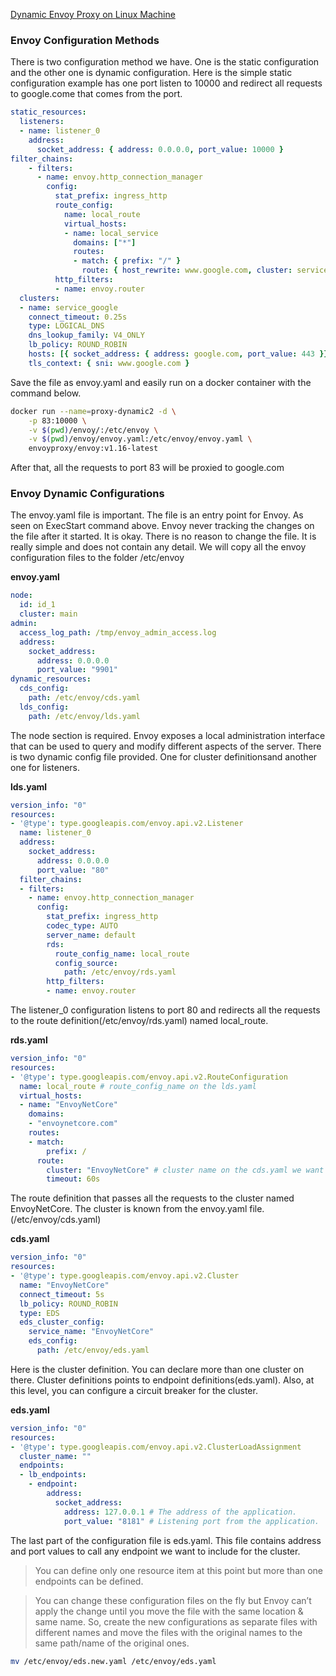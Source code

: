 [Dynamic Envoy Proxy on Linux Machine](https://medium.com/cstech/dynamic-envoy-proxy-on-linux-machine-25ccf8b159be)

### Envoy Configuration Methods

There is two configuration method we have. One is the static configuration and the other one is dynamic configuration.
Here is the simple static configuration example has one port listen to 10000 and redirect all requests to google.come that comes from the port.

``` yaml
static_resources:
  listeners:
  - name: listener_0
    address:
      socket_address: { address: 0.0.0.0, port_value: 10000 }
filter_chains:
    - filters:
      - name: envoy.http_connection_manager
        config:
          stat_prefix: ingress_http
          route_config:
            name: local_route
            virtual_hosts:
            - name: local_service
              domains: ["*"]
              routes:
              - match: { prefix: "/" }
                route: { host_rewrite: www.google.com, cluster: service_google }
          http_filters:
          - name: envoy.router
  clusters:
  - name: service_google
    connect_timeout: 0.25s
    type: LOGICAL_DNS
    dns_lookup_family: V4_ONLY
    lb_policy: ROUND_ROBIN
    hosts: [{ socket_address: { address: google.com, port_value: 443 }}]
    tls_context: { sni: www.google.com }
```
Save the file as envoy.yaml and easily run on a docker container with the command below.

``` bash
docker run --name=proxy-dynamic2 -d \
    -p 83:10000 \
    -v $(pwd)/envoy/:/etc/envoy \
    -v $(pwd)/envoy/envoy.yaml:/etc/envoy/envoy.yaml \
    envoyproxy/envoy:v1.16-latest
```

After that, all the requests to port 83 will be proxied to google.com

### Envoy Dynamic Configurations

The envoy.yaml file is important. The file is an entry point for Envoy. As seen on ExecStart command above. Envoy never tracking the changes on the file after it started. It is okay. There is no reason to change the file. It is really simple and does not contain any detail.
We will copy all the envoy configuration files to the folder /etc/envoy

**envoy.yaml**
``` yaml
node:
  id: id_1
  cluster: main
admin:
  access_log_path: /tmp/envoy_admin_access.log
  address:
    socket_address:
      address: 0.0.0.0
      port_value: "9901"
dynamic_resources:
  cds_config:
    path: /etc/envoy/cds.yaml
  lds_config:
    path: /etc/envoy/lds.yaml
```

The node section is required. Envoy exposes a local administration interface that can be used to query and modify different aspects of the server. There is two dynamic config file provided. One for cluster definitionsand another one for listeners.

**lds.yaml**

``` yaml
version_info: "0"
resources:
- '@type': type.googleapis.com/envoy.api.v2.Listener
  name: listener_0
  address:
    socket_address:
      address: 0.0.0.0
      port_value: "80"
  filter_chains:
  - filters:
    - name: envoy.http_connection_manager
      config:
        stat_prefix: ingress_http
        codec_type: AUTO
        server_name: default
        rds:
          route_config_name: local_route
          config_source:
            path: /etc/envoy/rds.yaml
        http_filters:
        - name: envoy.router
```

The listener_0 configuration listens to port 80 and redirects all the requests to the route definition(/etc/envoy/rds.yaml) named local_route.

**rds.yaml**

``` yaml
version_info: "0"
resources:
- '@type': type.googleapis.com/envoy.api.v2.RouteConfiguration
  name: local_route # route_config_name on the lds.yaml
  virtual_hosts:
  - name: "EnvoyNetCore"
    domains:
    - "envoynetcore.com"
    routes:
    - match:
        prefix: /
      route:
        cluster: "EnvoyNetCore" # cluster name on the cds.yaml we want to point to.
        timeout: 60s
```
The route definition that passes all the requests to the cluster named EnvoyNetCore. The cluster is known from the envoy.yaml file. (/etc/envoy/cds.yaml)

**cds.yaml**

``` yaml
version_info: "0"
resources:
- '@type': type.googleapis.com/envoy.api.v2.Cluster
  name: "EnvoyNetCore"
  connect_timeout: 5s
  lb_policy: ROUND_ROBIN
  type: EDS
  eds_cluster_config:
    service_name: "EnvoyNetCore"
    eds_config:
      path: /etc/envoy/eds.yaml
```

Here is the cluster definition. You can declare more than one cluster on there. Cluster definitions points to endpoint definitions(eds.yaml). Also, at this level, you can configure a circuit breaker for the cluster.

**eds.yaml**

``` yaml
version_info: "0"
resources:
- '@type': type.googleapis.com/envoy.api.v2.ClusterLoadAssignment
  cluster_name: ""
  endpoints:
  - lb_endpoints:
    - endpoint:
        address:
          socket_address:
            address: 127.0.0.1 # The address of the application.
            port_value: "8181" # Listening port from the application.
```

The last part of the configuration file is eds.yaml. This file contains address and port values to call any endpoint we want to include for the cluster.


> You can define only one resource item at this point but more than one endpoints can be defined.

> You can change these configuration files on the fly but Envoy can’t apply the change until you move the file with the same location & same name. So, create the new configurations as separate files with different names and move the files with the original names to the same path/name of the original ones.

``` bash
mv /etc/envoy/eds.new.yaml /etc/envoy/eds.yaml
```